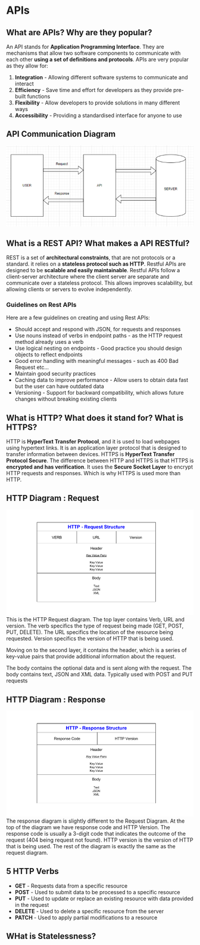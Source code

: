 # APIs

## What are APIs? Why are they popular?
An API stands for **Application Programming Interface**. They are mechanisms that allow two software components to communicate with each other **using a set of definitions and protocols**. APIs are very popular as they allow for:
1) **Integration** - Allowing different software systems to communicate and interact
2) **Efficiency** - Save time and effort for developers as they provide pre-built functions
3) **Flexibility** - Allow developers to provide solutions in many different ways
4) **Accessibility** - Providing a standardised interface for anyone to use

## API Communication Diagram
![img.png](images/img.png)

## What is a REST API? What makes a API RESTful?
REST is a set of **architectural constraints**, that are not protocols or a standard. it relies on a **stateless protocol such as HTTP**. Restful APIs are designed to be **scalable and easily maintainable**. Restful APIs follow a client-server architecture where the client server are separate and communicate over a stateless protocol. This allows improves scalability, but allowing clients or servers to evolve independently.

### Guidelines on Rest APIs
Here  are a few guidelines on creating and using Rest APIs:
*  Should accept and respond with JSON, for requests and responses
*  Use nouns instead of verbs in endpoint paths - as the HTTP request method already uses a verb
* Use logical nesting on endpoints - Good practice you should design objects to reflect endpoints
* Good error handling with meaningful messages - such as 400 Bad Request etc...
* Maintain good security practices
* Caching data to improve performance - Allow users to obtain data fast but the user can have outdated data
* Versioning - Support for backward compatibility, which allows future changes without breaking existing clients

## What is HTTP? What does it stand for? What is HTTPS?
HTTP is **HyperText Transfer Protocol**, and it is used to load webpages using hypertext links. It is an application layer protocol that is designed to transfer information between devices.
HTTPS is **HyperText Transfer Protocol Secure**. The difference between HTTP and HTTPS is that HTTPS is **encrypted and has verification**. It uses the **Secure Socket Layer** to encrypt HTTP requests and responses. Which is why HTTPS is used more than HTTP.

## HTTP Diagram : Request

![img_1.png](images%2Fimg_1.png)
 This is the HTTP Request diagram. The top layer contains Verb, URL and version. The verb specifics the type of request being made (GET, POST, PUT, DELETE). The URL specifics the location of the resource being requested. Version specifics the version of HTTP that is being used.

Moving on to the second layer, it contains the header, which is a series of key-value pairs that provide additional information about the request.

The body contains the optional data and is sent along with the request. The body contains text, JSON and XML data. Typically used with POST and PUT requests

## HTTP Diagram : Response

![img_2.png](images%2Fimg_2.png)
The response diagram is slightly different to the Request Diagram. At the top of the diagram we have response code and HTTP Version. The response code is usually a 3-digit code that indicates the outcome of the request (404 being request not found). HTTP version is the version of HTTP that is being used. The rest of the diagram is exactly the same as the request diagram.

## 5 HTTP Verbs
* **GET** - Requests data from a specific resource
* **POST** - Used to submit data to be processed to a specific resource
* **PUT** - Used to update or replace an existing resource with data provided in the request
* **DELETE** - Used to delete a specific resource from the server
* **PATCH** - Used to apply partial modifications to a resource

## WHat is Statelessness?

